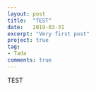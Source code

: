 ```yaml
---
layout: post
title:  "TEST"
date:   2019-03-31
excerpt: "Very first post"
project: true
tag:
- Tada
comments: true
---
```



TEST
